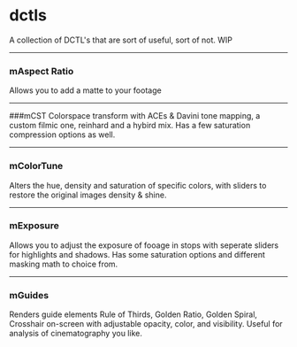 # dctls

A collection of DCTL's that are sort of useful, sort of not. WIP

---

### mAspect Ratio
Allows you to add a matte to your footage

---

###mCST
Colorspace transform with ACEs & Davini tone mapping, a custom filmic one, reinhard and a hybird mix. Has a few saturation compression options as well.

---

### mColorTune
Alters the hue, density and saturation of specific colors, with sliders to restore the original images density & shine. 

---

### mExposure
Allows you to adjust the exposure of fooage in stops with seperate sliders for highlights and shadows. Has some saturation options and different masking math to choice from. 

---

### mGuides
Renders guide elements Rule of Thirds, Golden Ratio, Golden Spiral, Crosshair on-screen with adjustable opacity, color, and visibility. Useful for analysis of cinematography you like.  

